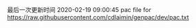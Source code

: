 最后一次更新时间 2020-02-19 09:00:45
pac file for https://raw.githubusercontent.com/cdlaimin/genpac/dev/pac.txt

